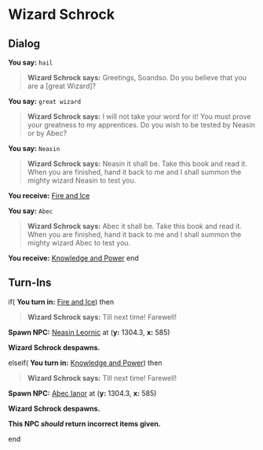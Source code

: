 # Wizard Schrock
## Dialog

**You say:** `hail`



>**Wizard Schrock says:** Greetings, Soandso. Do you believe that you are a [great Wizard]?

**You say:** `great wizard`



>**Wizard Schrock says:** I will not take your word for it! You must prove your greatness to my apprentices. Do you wish to be tested by Neasin or by Abec?

**You say:** `Neasin`



>**Wizard Schrock says:** Neasin it shall be.  Take this book and read it.  When you are finished, hand it back to me and I shall summon the mighty wizard Neasin to test you.


**You receive:**  [Fire and Ice](/item/18530)

**You say:** `Abec`



>**Wizard Schrock says:** Abec it shall be.  Take this book and read it.  When you are finished, hand it back to me and I shall summon the mighty wizard Abec to test you.


**You receive:**  [Knowledge and Power](/item/18531)
end


## Turn-Ins



if( **You turn in:** [Fire and Ice](/item/18530)) then 


>**Wizard Schrock says:** Till next time!  Farewell!


**Spawn NPC:**  [Neasin Leornic](/npc/71092) at (**y:** 1304.3, **x:** 585)


**Wizard Schrock despawns.**

elseif( **You turn in:** [Knowledge and Power](/item/18531)) then 


>**Wizard Schrock says:** Till next time!  Farewell!


**Spawn NPC:**  [Abec Ianor](/npc/71079) at (**y:** 1304.3, **x:** 585)


**Wizard Schrock despawns.**

**This NPC *should* return incorrect items given.**

end
